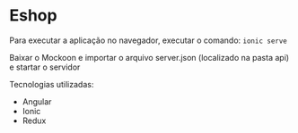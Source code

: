 # Eshop

Para executar a aplicação no navegador, executar o comando:
`ionic serve`

Baixar o Mockoon e importar o arquivo server.json (localizado na pasta api) e startar o servidor


Tecnologias utilizadas:
- Angular
- Ionic
- Redux
